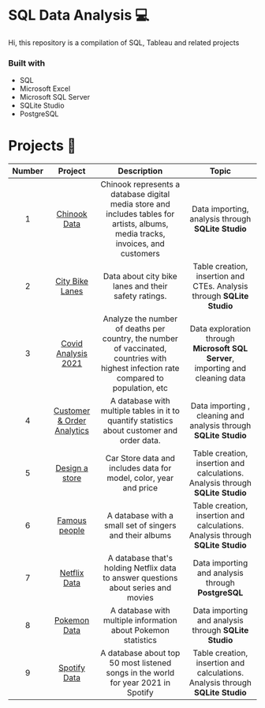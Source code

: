# SQL Data Analysis 💻
Hi, this repository is a compilation of SQL, Tableau and related projects

### Built with 
- SQL 
- Microsoft Excel
- Microsoft SQL Server
- SQLite Studio
- PostgreSQL

# Projects 💫

| Number    | Project   | Description  | Topic  | 
| :-------------: | :-------------: | :-------------: | :-------------: | 
| 1      | [ Chinook Data](https://github.com/AndreaDev14/SQL-Portfolio/blob/main/chinook.sql) | Chinook represents a database digital media store and includes tables for artists, albums, media tracks, invoices, and customers|  Data importing,  analysis through **SQLite Studio**| 
| 2     | [ City Bike Lanes](https://github.com/AndreaDev14/SQL-Portfolio/blob/main/chinook.sql) | Data about city bike lanes and their safety ratings.|  Table creation, insertion and CTEs.  Analysis through **SQLite Studio**| 
| 3    | [ Covid Analysis 2021](https://github.com/AndreaDev14/SQL-Portfolio/tree/main/Covid%20Analysis%202021) | Analyze the number of deaths per country, the number of vaccinated, countries with highest infection rate compared to population, etc|  Data exploration through **Microsoft SQL Server**, importing and cleaning data| 
|4     | [Customer & Order Analytics](https://github.com/AndreaDev14/SQL-Portfolio/blob/main/customer%26order.sql)  | A database with multiple tables in it to quantify statistics about customer and order data.| Data importing , cleaning and analysis through **SQLite Studio**| 
|5    | [Design a store ](https://github.com/AndreaDev14/SQL-Portfolio/blob/main/designStore.sql)  | Car Store data and includes data for model, color, year and price| Table creation, insertion and calculations.  Analysis through **SQLite Studio**| 
|6    | [Famous people](https://github.com/AndreaDev14/SQL-Portfolio/blob/main/famousPeople.sql)  | A database with a small set of  singers and their albums | Table creation, insertion and calculations.  Analysis through **SQLite Studio**| 
|7     | [Netflix Data](https://github.com/AndreaDev14/SQL-Portfolio/blob/main/netflixData.sql)  |  A database that's holding Netflix data to answer questions about series and movies| Data importing and analysis through **PostgreSQL**| 
|8    | [Pokemon Data](https://github.com/AndreaDev14/SQL-Portfolio/blob/main/pokemonData.sql)  | A database with multiple information about Pokemon statistics| Data importing and analysis through **SQLite Studio**| 
|9   | [Spotify Data](https://github.com/AndreaDev14/SQL-Portfolio/blob/main/spotifyData.sql)  | A database about top 50 most listened songs in the world for year 2021 in Spotify | Table creation, insertion and calculations.  Analysis through **SQLite Studio**| 





